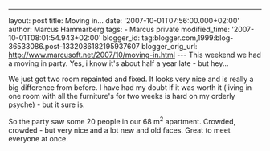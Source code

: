 ---
layout: post
title: Moving in...
date: '2007-10-01T07:56:00.000+02:00'
author: Marcus Hammarberg
tags: - Marcus
private
modified_time: '2007-10-01T08:01:54.943+02:00'
blogger_id: tag:blogger.com,1999:blog-36533086.post-1332086182195937607
blogger_orig_url: http://www.marcusoft.net/2007/10/moving-in.html ---
This weekend we had a moving in party. Yes, i know it's about half a
year late - but hey...

We just got two room repainted and fixed. It looks very nice and is
really a big difference from before. I have had my doubt if it was worth
it (living in one room with all the furniture's for two weeks is hard on
my orderly psyche) - but it sure is.

So the party saw some 20 people in our 68 m<sup>2</sup> apartment.
Crowded, crowded - but very nice and a lot new and old faces. Great to
meet everyone at once.
